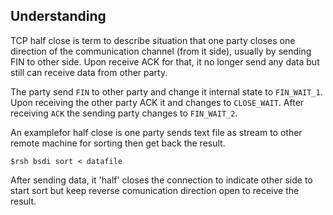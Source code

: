 ## Understanding

TCP half close is term to describe situation that one party closes one direction of the communication channel (from it side), 
usually by sending FIN to other side. Upon receive ACK for that, it no longer send any data but still can receive data from 
other party.

The party send `FIN` to other party and change it internal state to `FIN_WAIT_1`. Upon receiving the other party ACK it and 
changes to `CLOSE_WAIT`. After receiving `ACK` the sending party changes to `FIN_WAIT_2`.

An examplefor half close is one party sends text file as stream to other remote machine for sorting then get back the result.

    $rsh bsdi sort < datafile

After sending data, it 'half' closes the connection to indicate other side to start sort but keep reverse comunication direction 
open to receive the result.
